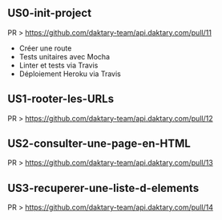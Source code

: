 ## US0-init-project
PR > https://github.com/daktary-team/api.daktary.com/pull/11  
   * Créer une route
   * Tests unitaires avec Mocha
   * Linter et tests via Travis
   * Déploiement Heroku via Travis

## US1-rooter-les-URLs
PR > https://github.com/daktary-team/api.daktary.com/pull/12  

## US2-consulter-une-page-en-HTML
PR > https://github.com/daktary-team/api.daktary.com/pull/13  

## US3-recuperer-une-liste-d-elements
PR > https://github.com/daktary-team/api.daktary.com/pull/14  

